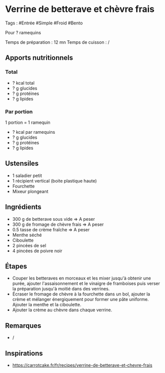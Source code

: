 # Verrine de betterave et chèvre frais

Tags : #Entrée #Simple #Froid #Bento

Pour ? ramequins

Temps de préparation : 12 mn
Temps de cuisson : /

## Apports nutritionnels

### Total

* ? kcal total
* ? g glucides
* ? g protéines
* ? g lipides

### Par portion

1 portion = 1 ramequin

* ? kcal par ramequins
* ? g glucides
* ? g protéines
* ? g lipides

## Ustensiles

* 1 saladier petit
* 1 récipient vertical (boite plastique haute)
* Fourchette
* Mixeur plongeant

## Ingrédients

* 300 g de betterave sous vide => A peser
* 300 g de fromage de chèvre frais => A peser
* 0.5 tasse de crème fraîche => A peser
* Menthe séché
* Ciboulette
* 2 pincées de sel
* 4 pincées de poivre noir

## Étapes

* Couper les betteraves en morceaux et les mixer jusqu'à obtenir une purée, ajouter l'assaisonnement et le vinaigre de framboises puis verser la préparation jusqu'à moitié dans des verrines.
* Écraser le fromage de chèvre à la fourchette dans un bol, ajouter la crème et mélanger énergiquement pour former une pâte uniforme. Ajouter la menthe et la ciboulette.
* Ajouter la crème au chèvre dans chaque verrine.

## Remarques

* /

## Inspirations

* https://carrotcake.fr/fr/recipes/verrine-de-betterave-et-chevre-frais
